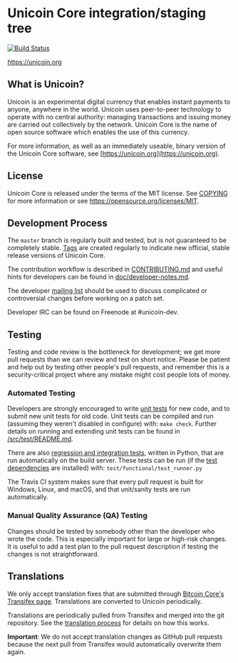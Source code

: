 Unicoin Core integration/staging tree
=====================================

[![Build Status](https://travis-ci.org/unicoin-project/unicoin.svg?branch=master)](https://travis-ci.org/unicoin-project/unicoin)

https://unicoin.org

What is Unicoin?
----------------

Unicoin is an experimental digital currency that enables instant payments to
anyone, anywhere in the world. Unicoin uses peer-to-peer technology to operate
with no central authority: managing transactions and issuing money are carried
out collectively by the network. Unicoin Core is the name of open source
software which enables the use of this currency.

For more information, as well as an immediately useable, binary version of
the Unicoin Core software, see [https://unicoin.org](https://unicoin.org).

License
-------

Unicoin Core is released under the terms of the MIT license. See [COPYING](COPYING) for more
information or see https://opensource.org/licenses/MIT.

Development Process
-------------------

The `master` branch is regularly built and tested, but is not guaranteed to be
completely stable. [Tags](https://github.com/unicoin-project/unicoin/tags) are created
regularly to indicate new official, stable release versions of Unicoin Core.

The contribution workflow is described in [CONTRIBUTING.md](CONTRIBUTING.md)
and useful hints for developers can be found in [doc/developer-notes.md](doc/developer-notes.md).

The developer [mailing list](https://groups.google.com/forum/#!forum/unicoin-dev)
should be used to discuss complicated or controversial changes before working
on a patch set.

Developer IRC can be found on Freenode at #unicoin-dev.

Testing
-------

Testing and code review is the bottleneck for development; we get more pull
requests than we can review and test on short notice. Please be patient and help out by testing
other people's pull requests, and remember this is a security-critical project where any mistake might cost people
lots of money.

### Automated Testing

Developers are strongly encouraged to write [unit tests](src/test/README.md) for new code, and to
submit new unit tests for old code. Unit tests can be compiled and run
(assuming they weren't disabled in configure) with: `make check`. Further details on running
and extending unit tests can be found in [/src/test/README.md](/src/test/README.md).

There are also [regression and integration tests](/test), written
in Python, that are run automatically on the build server.
These tests can be run (if the [test dependencies](/test) are installed) with: `test/functional/test_runner.py`

The Travis CI system makes sure that every pull request is built for Windows, Linux, and macOS, and that unit/sanity tests are run automatically.

### Manual Quality Assurance (QA) Testing

Changes should be tested by somebody other than the developer who wrote the
code. This is especially important for large or high-risk changes. It is useful
to add a test plan to the pull request description if testing the changes is
not straightforward.

Translations
------------

We only accept translation fixes that are submitted through [Bitcoin Core's Transifex page](https://www.transifex.com/projects/p/bitcoin/).
Translations are converted to Unicoin periodically.

Translations are periodically pulled from Transifex and merged into the git repository. See the
[translation process](doc/translation_process.md) for details on how this works.

**Important**: We do not accept translation changes as GitHub pull requests because the next
pull from Transifex would automatically overwrite them again.
